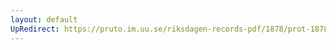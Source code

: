 ```yaml
---
layout: default
UpRedirect: https://pruto.im.uu.se/riksdagen-records-pdf/1878/prot-1878--ak--059.pdf
---
```

